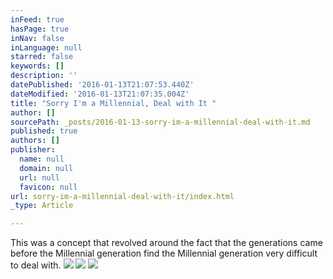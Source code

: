 ```yaml
---
inFeed: true
hasPage: true
inNav: false
inLanguage: null
starred: false
keywords: []
description: ''
datePublished: '2016-01-13T21:07:53.440Z'
dateModified: '2016-01-13T21:07:35.004Z'
title: "Sorry I'm a Millennial, Deal with It "
author: []
sourcePath: _posts/2016-01-13-sorry-im-a-millennial-deal-with-it.md
published: true
authors: []
publisher:
  name: null
  domain: null
  url: null
  favicon: null
url: sorry-im-a-millennial-deal-with-it/index.html
_type: Article

---
```

This was a concept that revolved around the fact that the generations came before the Millennial generation find the Millennial generation very difficult to deal with.
![](https://the-grid-user-content.s3-us-west-2.amazonaws.com/9b43dd34-4201-4e2f-8485-ee7c69462bbf.jpg)
![](https://the-grid-user-content.s3-us-west-2.amazonaws.com/46263ad2-a924-44ee-9034-39c7771c26e5.jpg)
![](https://the-grid-user-content.s3-us-west-2.amazonaws.com/67ad0452-683b-4cee-9789-372c6c2f2f53.png)